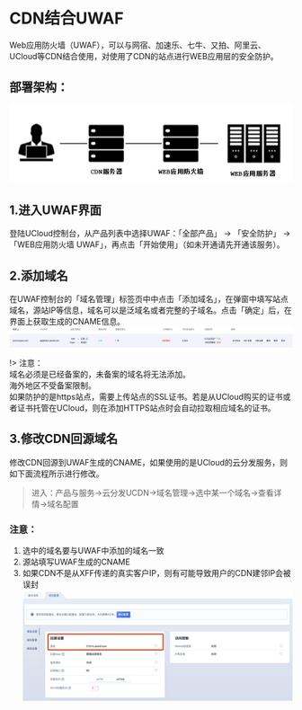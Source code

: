 # CDN结合UWAF
Web应用防火墙（UWAF），可以与网宿、加速乐、七牛、又拍、阿里云、UCloud等CDN结合使用，对使用了CDN的站点进行WEB应用层的安全防护。

## 部署架构：
![](/images/15970530493441.jpg)

## 1.进入UWAF界面
登陆UCloud控制台，从产品列表中选择UWAF：「全部产品」 -> 「安全防护」 -> 「WEB应用防火墙 UWAF」，再点击「开始使用」（如未开通请先开通该服务）。

## 2.添加域名
在UWAF控制台的「域名管理」标签页中中点击「添加域名」，在弹窗中填写站点域名，源站IP等信息，域名可以是泛域名或者完整的子域名。点击「确定」后，在界面上获取生成的CNAME信息。
![](/images/15970530944743.jpg)

!> 注意：  
域名必须是已经备案的，未备案的域名将无法添加。  
海外地区不受备案限制。  
如果防护的是https站点，需要上传站点的SSL证书。若是从UCloud购买的证书或者证书托管在UCloud，则在添加HTTPS站点时会自动拉取相应域名的证书。

## 3.修改CDN回源域名
修改CDN回源到UWAF生成的CNAME，如果使用的是UCloud的云分发服务，则如下面流程所示进行修改。

> 进入：产品与服务->云分发UCDN->域名管理->选中某一个域名->查看详情->域名配置

### 注意：
1. 选中的域名要与UWAF中添加的域名一致
2. 源站填写UWAF生成的CNAME
3. 如果CDN不是从XFF传递的真实客户IP，则有可能导致用户的CDN建邻IP会被误封
   ![](/images/15970531105872.jpg)

